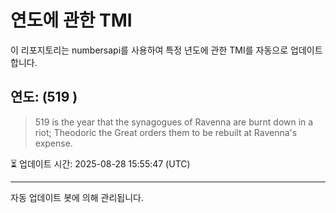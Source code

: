 
# 연도에 관한 TMI

이 리포지토리는 numbersapi를 사용하여 특정 년도에 관한 TMI를 자동으로 업데이트합니다.

## 연도: (519 )
> 519 is the year that the synagogues of Ravenna are burnt down in a riot; Theodoric the Great orders them to be rebuilt at Ravenna's expense.

⏳ 업데이트 시간: 2025-08-28 15:55:47 (UTC)

---
자동 업데이트 봇에 의해 관리됩니다.
